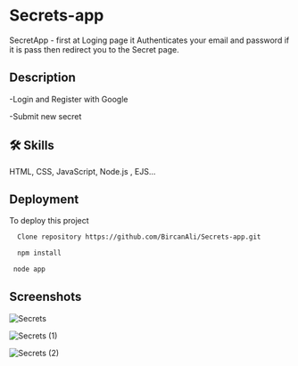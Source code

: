 # Secrets-app

SecretApp - first at Loging page it Authenticates your email and password if it is pass then redirect you to the Secret page.


## Description

-Login and Register with Google

-Submit new secret

## 🛠 Skills
HTML, CSS, JavaScript, Node.js , EJS...


## Deployment

To deploy this project

```bash
  Clone repository https://github.com/BircanAli/Secrets-app.git
```

```bash
  npm install 
```

```bash
 node app
```


## Screenshots

![Secrets](https://github.com/BircanAli/Secrets-app/assets/105841521/3a6cd375-3c75-425d-95f0-23274a5a82fc)

![Secrets (1)](https://github.com/BircanAli/Secrets-app/assets/105841521/d986c4cb-9a32-4ab4-aa97-c434fe482604)

![Secrets (2)](https://github.com/BircanAli/Secrets-app/assets/105841521/46b6176e-4cfe-42ef-8ece-15ed9075f43b)


